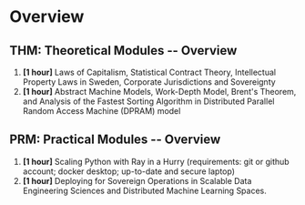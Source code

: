 # Overview

## THM: Theoretical Modules -- Overview

1. **[1 hour]** Laws of Capitalism, Statistical Contract Theory, Intellectual Property Laws in Sweden, Corporate Jurisdictions and Sovereignty  
2. **[1 hour]** Abstract Machine Models, Work-Depth Model, Brent's Theorem, and Analysis of the Fastest Sorting Algorithm in Distributed Parallel Random Access Machine (DPRAM) model

## PRM: Practical Modules -- Overview

1. **[1 hour]** Scaling Python with Ray in a Hurry (requirements: git or github account; docker desktop; up-to-date and secure laptop)
2. **[1 hour]** Deploying for Sovereign Operations in Scalable Data Engineering Sciences and Distributed Machine Learning Spaces.


